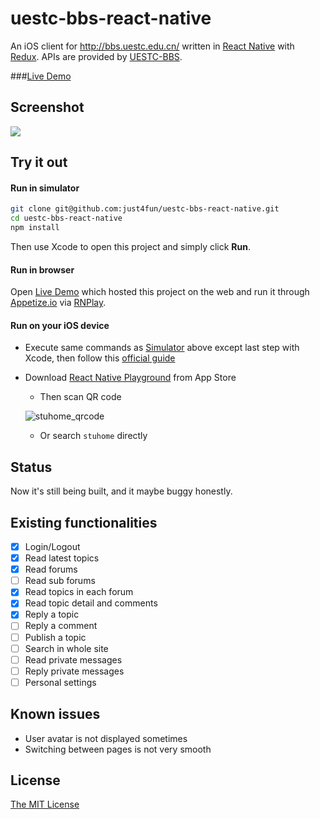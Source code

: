 # uestc-bbs-react-native

An iOS client for http://bbs.uestc.edu.cn/ written in [React Native](https://facebook.github.io/react-native/) with [Redux](http://redux.js.org/). APIs are provided by [UESTC-BBS](https://github.com/UESTC-BBS/API-Docs/wiki/Mobcent-API).

###[Live Demo](https://rnplay.org/apps/VEFTKg)

## Screenshot

![](http://g.recordit.co/4FaIYxJwqH.gif)

## Try it out

#### Run in simulator
```bash
git clone git@github.com:just4fun/uestc-bbs-react-native.git
cd uestc-bbs-react-native
npm install
```
Then use Xcode to open this project and simply click **Run**.

#### Run in browser

Open [Live Demo](https://github.com/just4fun/uestc-bbs-react-native#live-demo) which hosted this project on the web and run it through [Appetize.io](http://www.appetize.io/) via [RNPlay](https://rnplay.org/).

#### Run on your iOS device

- Execute same commands as [Simulator](https://github.com/just4fun/uestc-bbs-react-native#simulator) above except last step with Xcode, then follow this [official guide](http://facebook.github.io/react-native/docs/running-on-device-ios.html)

- Download [React Native Playground](https://itunes.apple.com/us/app/react-native-playground/id1002032944) from App Store

  - Then scan QR code

  ![stuhome_qrcode](https://cloud.githubusercontent.com/assets/7512625/12009164/0082d9f8-aca8-11e5-9b04-a88bf9ff4ae3.png)

  - Or search `stuhome` directly

## Status

Now it's still being built, and it maybe buggy honestly.

## Existing functionalities

- [x] Login/Logout
- [x] Read latest topics
- [x] Read forums
- [ ] Read sub forums
- [x] Read topics in each forum
- [x] Read topic detail and comments
- [x] Reply a topic
- [ ] Reply a comment
- [ ] Publish a topic
- [ ] Search in whole site
- [ ] Read private messages
- [ ] Reply private messages
- [ ] Personal settings

## Known issues

- User avatar is not displayed sometimes
- Switching between pages is not very smooth

## License
[The MIT License](http://opensource.org/licenses/MIT)
